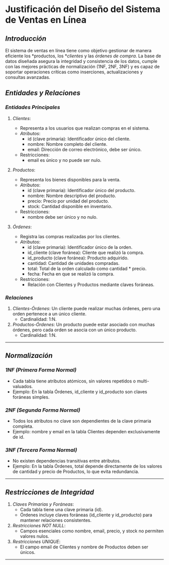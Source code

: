 # Justificación del Diseño del Sistema de Ventas en Línea

## *Introducción*
El sistema de ventas en línea tiene como objetivo gestionar de manera eficiente los *productos, los **clientes* y las *órdenes de compra*. La base de datos diseñada asegura la integridad y consistencia de los datos, cumple con las mejores prácticas de normalización (1NF, 2NF, 3NF) y es capaz de soportar operaciones críticas como inserciones, actualizaciones y consultas avanzadas.

## *Entidades y Relaciones*
### *Entidades Principales*
1. *Clientes*:
   - Representa a los usuarios que realizan compras en el sistema.
   - *Atributos*:
     - id (clave primaria): Identificador único del cliente.
     - nombre: Nombre completo del cliente.
     - email: Dirección de correo electrónico, debe ser único.
   - Restricciones: 
     - email es único y no puede ser nulo.

2. *Productos*:
   - Representa los bienes disponibles para la venta.
   - *Atributos*:
     - id (clave primaria): Identificador único del producto.
     - nombre: Nombre descriptivo del producto.
     - precio: Precio por unidad del producto.
     - stock: Cantidad disponible en inventario.
   - Restricciones:
     - nombre debe ser único y no nulo.

3. *Órdenes*:
   - Registra las compras realizadas por los clientes.
   - *Atributos*:
     - id (clave primaria): Identificador único de la orden.
     - id_cliente (clave foránea): Cliente que realizó la compra.
     - id_producto (clave foránea): Producto adquirido.
     - cantidad: Cantidad de unidades compradas.
     - total: Total de la orden calculado como cantidad * precio.
     - fecha: Fecha en que se realizó la compra.
   - Restricciones:
     - Relación con Clientes y Productos mediante claves foráneas.

### *Relaciones*
1. *Clientes-Órdenes*: Un cliente puede realizar muchas órdenes, pero una orden pertenece a un único cliente.
   - Cardinalidad: 1:N.
2. *Productos-Órdenes*: Un producto puede estar asociado con muchas órdenes, pero cada orden se asocia con un único producto.
   - Cardinalidad: 1:N.

---

## *Normalización*
### *1NF (Primera Forma Normal)*
- Cada tabla tiene atributos atómicos, sin valores repetidos o multi-valuados.
- Ejemplo: En la tabla Órdenes, id_cliente y id_producto son claves foráneas simples.

### *2NF (Segunda Forma Normal)*
- Todos los atributos no clave son dependientes de la clave primaria completa.
- Ejemplo: nombre y email en la tabla Clientes dependen exclusivamente de id.

### *3NF (Tercera Forma Normal)*
- No existen dependencias transitivas entre atributos.
- Ejemplo: En la tabla Órdenes, total depende directamente de los valores de cantidad y precio de Productos, lo que evita redundancia.

---

## *Restricciones de Integridad*
1. *Claves Primarias y Foráneas*:
   - Cada tabla tiene una clave primaria (id).
   - Órdenes incluye claves foráneas (id_cliente y id_producto) para mantener relaciones consistentes.
2. *Restricciones NOT NULL*:
   - Campos esenciales como nombre, email, precio, y stock no permiten valores nulos.
3. *Restricciones UNIQUE*:
   - El campo email de Clientes y nombre de Productos deben ser únicos.

---



